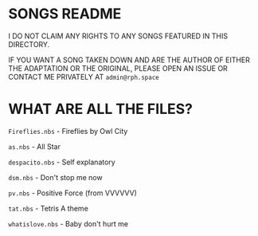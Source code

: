 # SONGS README

I DO NOT CLAIM ANY RIGHTS TO ANY SONGS FEATURED IN THIS DIRECTORY.

IF YOU WANT A SONG TAKEN DOWN AND ARE THE AUTHOR OF EITHER THE ADAPTATION OR THE ORIGINAL, PLEASE OPEN AN ISSUE OR CONTACT ME PRIVATELY AT `admin@rph.space`

# WHAT ARE ALL THE FILES?

`Fireflies.nbs` - Fireflies by Owl City

`as.nbs` - All Star

`despacito.nbs` - Self explanatory

`dsm.nbs` - Don't stop me now

`pv.nbs` - Positive Force (from VVVVVV)

`tat.nbs` - Tetris A theme

`whatislove.nbs` - Baby don't hurt me
